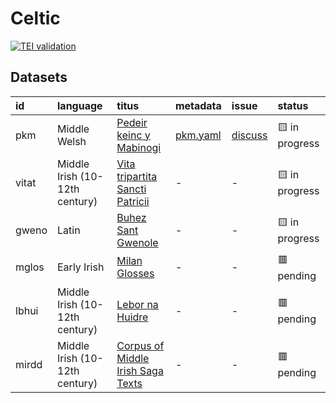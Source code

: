 # Celtic
[![TEI validation](https://github.com/TITUS-2-0/celtic/actions/workflows/validate.yaml/badge.svg?branch=main)](https://github.com/TITUS-2-0/celtic/actions/workflows/validate.yaml)
## Datasets
| id    | language                       | titus                                                                                                   | metadata                                                                     | issue                                                   | status         |
|:------|:-------------------------------|:--------------------------------------------------------------------------------------------------------|:-----------------------------------------------------------------------------|:--------------------------------------------------------|:---------------|
| pkm   | Middle Welsh                   | [Pedeir keinc y Mabinogi](http://titus.uni-frankfurt.de/texte/etcs/celt/mcymr/pkm/pkm.htm)              | [pkm.yaml](https://github.com/TITUS-2-0/metadata/blob/main/curated/pkm.yaml) | [discuss](https://github.com/TITUS-2-0/celtic/issues/1) | 🟨 in progress |
| vitat | Middle Irish (10-12th century) | [Vita tripartita Sancti Patricii](http://titus.uni-frankfurt.de/texte/etcs/celt/mir/vitatrip/vitat.htm) | -                                                                            | -                                                       | 🟨 in progress |
| gweno | Latin                          | [Buhez Sant Gwenole](http://titus.uni-frankfurt.de/texte/etcs/celt/mbret/gwenole/gweno.htm)             | -                                                                            | -                                                       | 🟨 in progress |
| mglos | Early Irish                    | [Milan Glosses](http://titus.uni-frankfurt.de/texte/etcs/celt/air/mglos1/mglos.htm)                     | -                                                                            | -                                                       | 🟥 pending     |
| lbhui | Middle Irish (10-12th century) | [Lebor na Huidre](http://titus.uni-frankfurt.de/texte/etcs/celt/mir/lbhuid/lbhui.htm)                   | -                                                                            | -                                                       | 🟥 pending     |
| mirdd | Middle Irish (10-12th century) | [Corpus of Middle Irish Saga Texts](http://titus.uni-frankfurt.de/texte/etcs/celt/mir/mirddm/mirdd.htm) | -                                                                            | -                                                       | 🟥 pending     |